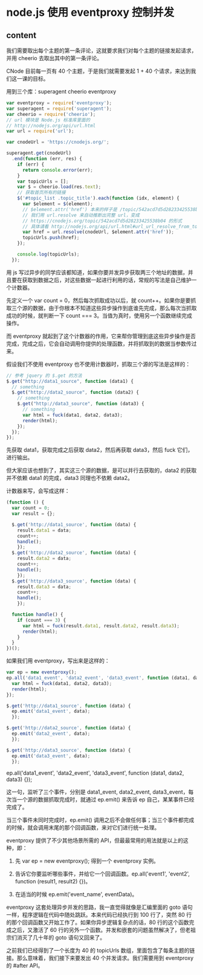 # node.js 使用 eventproxy 控制并发

## content

我们需要取出每个主题的第一条评论，这就要求我们对每个主题的链接发起请求，并用 cheerio 去取出其中的第一条评论。

CNode 目前每一页有 40 个主题，于是我们就需要发起 1 + 40 个请求，来达到我们这一课的目标。

用到三个库：superagent cheerio eventproxy

```js
var eventproxy = require('eventproxy');
var superagent = require('superagent');
var cheerio = require('cheerio');
// url 模块是 Node.js 标准库里面的
// http://nodejs.org/api/url.html
var url = require('url');

var cnodeUrl = 'https://cnodejs.org/';

superagent.get(cnodeUrl)
  .end(function (err, res) {
    if (err) {
      return console.error(err);
    }
    var topicUrls = [];
    var $ = cheerio.load(res.text);
    // 获取首页所有的链接
    $('#topic_list .topic_title').each(function (idx, element) {
      var $element = $(element);
      // $element.attr('href') 本来的样子是 /topic/542acd7d5d28233425538b04
      // 我们用 url.resolve 来自动推断出完整 url，变成
      // https://cnodejs.org/topic/542acd7d5d28233425538b04 的形式
      // 具体请看 http://nodejs.org/api/url.html#url_url_resolve_from_to 的示例
      var href = url.resolve(cnodeUrl, $element.attr('href'));
      topicUrls.push(href);
    });

    console.log(topicUrls);
  });
```

用 js 写过异步的同学应该都知道，如果你要并发异步获取两三个地址的数据，并且要在获取到数据之后，对这些数据一起进行利用的话，常规的写法是自己维护一个计数器。

先定义一个 var count = 0，然后每次抓取成功以后，就 count++。如果你是要抓取三个源的数据，由于你根本不知道这些异步操作到底谁先完成，那么每次当抓取成功的时候，就判断一下 count === 3。当值为真时，使用另一个函数继续完成操作。

而 eventproxy 就起到了这个计数器的作用，它来帮你管理到底这些异步操作是否完成，完成之后，它会自动调用你提供的处理函数，并将抓取到的数据当参数传过来。

假设我们不使用 eventproxy 也不使用计数器时，抓取三个源的写法是这样的：

```js
// 参考 jquery 的 $.get 的方法
$.get("http://data1_source", function (data1) {
  // something
  $.get("http://data2_source", function (data2) {
    // something
    $.get("http://data3_source", function (data3) {
      // something
      var html = fuck(data1, data2, data3);
      render(html);
    });
  });
});
```

先获取 data1，获取完成之后获取 data2，然后再获取 data3，然后 fuck 它们，进行输出。

但大家应该也想到了，其实这三个源的数据，是可以并行去获取的，data2 的获取并不依赖 data1 的完成，data3 同理也不依赖 data2。

计数器来写，会写成这样：

```js
(function () {
  var count = 0;
  var result = {};

  $.get('http://data1_source', function (data) {
    result.data1 = data;
    count++;
    handle();
    });
  $.get('http://data2_source', function (data) {
    result.data2 = data;
    count++;
    handle();
    });
  $.get('http://data3_source', function (data) {
    result.data3 = data;
    count++;
    handle();
    });

  function handle() {
    if (count === 3) {
      var html = fuck(result.data1, result.data2, result.data3);
      render(html);
    }
  }
})();
```

如果我们用 eventproxy，写出来是这样的：

```js
var ep = new eventproxy();
ep.all('data1_event', 'data2_event', 'data3_event', function (data1, data2, data3) {
  var html = fuck(data1, data2, data3);
  render(html);
});

$.get('http://data1_source', function (data) {
  ep.emit('data1_event', data);
  });

$.get('http://data2_source', function (data) {
  ep.emit('data2_event', data);
  });

$.get('http://data3_source', function (data) {
  ep.emit('data3_event', data);
  });
```
ep.all('data1_event', 'data2_event', 'data3_event', function (data1, data2, data3) {});

这一句，监听了三个事件，分别是 data1_event, data2_event, data3_event，每次当一个源的数据抓取完成时，就通过 ep.emit() 来告诉 ep 自己，某某事件已经完成了。

当三个事件未同时完成时，ep.emit() 调用之后不会做任何事；当三个事件都完成的时候，就会调用末尾的那个回调函数，来对它们进行统一处理。

eventproxy 提供了不少其他场景所需的 API，但最最常用的用法就是以上的这种，即：

1. 先 var ep = new eventproxy(); 得到一个 eventproxy 实例。

2. 告诉它你要监听哪些事件，并给它一个回调函数。ep.all('event1', 'event2', function (result1, result2) {})。

3. 在适当的时候 ep.emit('event_name', eventData)。

eventproxy 这套处理异步并发的思路，我一直觉得就像是汇编里面的 goto 语句一样，程序逻辑在代码中随处跳跃。本来代码已经执行到 100 行了，突然 80 行的那个回调函数又开始工作了。如果你异步逻辑复杂点的话，80 行的这个函数完成之后，又激活了 60 行的另外一个函数。并发和嵌套的问题虽然解决了，但老祖宗们消灭了几十年的 goto 语句又回来了。

之前我们已经得到了一个长度为 40 的 topicUrls 数组，里面包含了每条主题的链接。那么意味着，我们接下来要发出 40 个并发请求。我们需要用到 eventproxy 的 #after API。